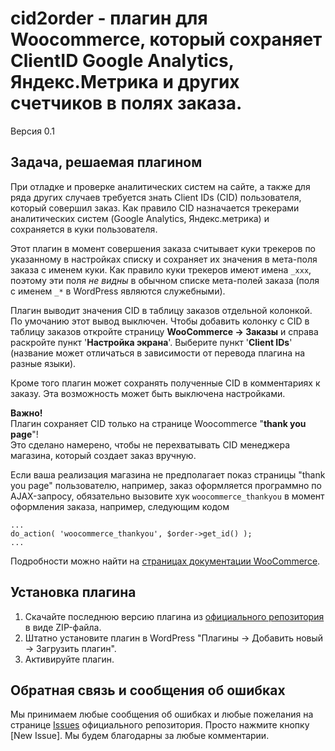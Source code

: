 cid2order - плагин для Woocommerce, который сохраняет ClientID Google Analytics, Яндекс.Метрика и других счетчиков в полях заказа.
==================================================================================================================================

Версия 0.1

Задача, решаемая плагином
-------------------------

При отладке и проверке аналитических систем на сайте, а также для ряда других случаев требуется знать Client IDs (CID) пользователя,
который совершил заказ. Как правило CID назначается трекерами аналитических систем (Google Analytics, Яндекс.метрика) и сохраняется
в куки пользователя. 

Этот плагин в момент совершения заказа считывает куки трекеров по указанному в настройках списку и сохраняет их значения 
в мета-поля заказа с именем куки. Как правило куки трекеров имеют имена `_xxx`, поэтому эти поля _не видны_ в обычном списке
мета-полей заказа (поля с именем `_*` в WordPress являются служебными).

Плагин выводит значения CID в таблицу заказов отдельной колонкой. По умочанию этот вывод выключен. Чтобы добавить колонку с CID
в таблицу заказов откройте страницу **WooCommerce → Заказы** и справа раскройте пункт '**Настройка экрана**'. 
Выберите пункт '**Client IDs**' (название может отличаться в зависимости от перевода плагина на разные языки).

Кроме того плагин может сохранять полученные CID в комментариях к заказу. Эта возможность может быть выключена настройками.

**Важно!**  
Плагин сохраняет CID только на странице Woocommerce "**thank you page**"!  
Это сделано намерено, чтобы не перехватывать CID менеджера магазина, который создает заказ вручную.

Если ваша реализация магазина не предполагает показ страницы "thank you page" пользователю, например, заказ оформляется программно
по AJAX-запросу, обязательно вызовите хук `woocommerce_thankyou` в момент оформления заказа, например, следующим кодом

```
...
do_action( 'woocommerce_thankyou', $order->get_id() );
...
```

Подробности можно найти на [страницах документации WooCommerce](https://woocommerce.com/document/woocommerce-custom-thank-you-pages/).

Установка плагина
-----------------

1. Скачайте последнюю версию плагина из [официального репозитория](https://github.com/ivannikitin-com/cid2order) в виде ZIP-файла.
2. Штатно установите плагин в WordPress "Плагины → Добавить новый → Загрузить плагин".
3. Активируйте плагин.

Обратная связь и сообщения об ошибках
-------------------------------------

Мы принимаем любые сообщения об ошибках и любые пожелания на странице [Issues](https://github.com/ivannikitin-com/cid2order/issues)
официального репозитория. Просто нажмите кнопку [New Issue]. Мы будем благодарны за любые комментарии.